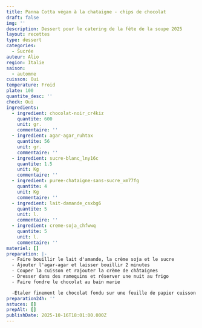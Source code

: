 ```yaml
---
title: Panna Cotta végan à la chataigne - chips de chocolat
draft: false
img: ''
description: Dessert pour le catering de la fête de la soupe 2025
layout: recettes
type: dessert
categories:
  - Sucrée
auteur: Alio
region: Italie
saison:
  - automne
cuisson: Oui
temperature: Froid
plate: 100
quantite_desc: ''
check: Oui
ingredients:
  - ingredient: chocolat-noir_cr4kiz
    quantite: 600
    unit: gr.
    commentaire: ''
  - ingredient: agar-agar_ruhtax
    quantite: 56
    unit: gr.
    commentaire: ''
  - ingredient: sucre-blanc_lny16c
    quantite: 1.5
    unit: Kg
    commentaire: ''
  - ingredient: puree-chataigne-sans-sucre_xm77fg
    quantite: 4
    unit: Kg
    commentaire: ''
  - ingredient: lait-damande_csxbg6
    quantite: 5
    unit: l.
    commentaire: ''
  - ingredient: creme-soja_chfwwq
    quantite: 5
    unit: l.
    commentaire: ''
materiel: []
preparation: |-
  - Faire bouillir le lait d'amande, la crème soja et le sucre
  - Ajouter l'agar-agar et laisser bouillir 2 minutes
  - Couper la cuisson et rajouter la crème de châtaignes
  - Dresser dans des ramequins et réserver une nuit au frigo
  - Faire fondre le chocolat au bain marie

  -Étaler finement le chocolat fondu sur une feuille de papier cuisson et réserver au frigo pendant une nuit
preparation24h: ''
astuces: []
prepAlt: []
publishDate: 2025-10-16T18:01:00.000Z
---
```


